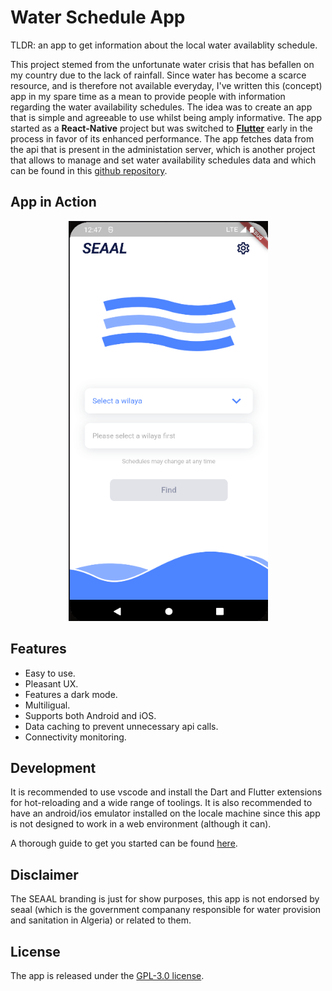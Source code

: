 # Water Schedule App

TLDR: an app to get information about the local water availablity schedule.

This project stemed from the unfortunate water crisis that has befallen on my country due to the lack of rainfall. Since water has become a scarce resource, and is therefore not available everyday, I've written this (concept) app in my spare time as a mean to provide people with information regarding the water availability schedules. The idea was to create an app that is simple and agreeable to use whilst being amply informative. The app started as a **React-Native** project but was switched to [**Flutter**](https://docs.flutter.dev/) early in the process in favor of its enhanced performance. The app fetches data from the api that is present in the administation server, which is another project that allows to manage and set water availability schedules data and which can be found in this [github repository](https://github.com/medchek/water-schedule-admin).

## App in Action

<p align="center">
  <img src="./.github/app-in-action.webp" width="319" height="640" />
</p>

## Features

- Easy to use.
- Pleasant UX.
- Features a dark mode.
- Multiligual.
- Supports both Android and iOS.
- Data caching to prevent unnecessary api calls.
- Connectivity monitoring.

## Development

It is recommended to use vscode and install the Dart and Flutter extensions for hot-reloading and a wide range of toolings. It is also recommended to have an android/ios emulator installed on the locale machine since this app is not designed to work in a web environment (although it can).

A thorough guide to get you started can be found [here](https://docs.flutter.dev/get-started/install).

## Disclaimer

The SEAAL branding is just for show purposes, this app is not endorsed by seaal (which is the government companany responsible for water provision and sanitation in Algeria) or related to them.

## License

The app is released under the [GPL-3.0 license](https://www.gnu.org/licenses/gpl-3.0.en.html).

